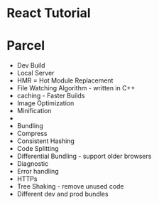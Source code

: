 # React Tutorial

# Parcel
- Dev Build
- Local Server
- HMR = Hot Module Replacement
- File Watching Algorithm - written in C++
- caching - Faster Builds
- Image Optimization
- Minification
- 
- Bundling
- Compress
- Consistent Hashing
- Code Splitting
- Differential Bundling - support older browsers
- Diagnostic
- Error handling
- HTTPs
- Tree Shaking - remove unused code 
- Different dev and prod bundles


